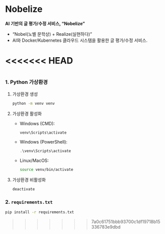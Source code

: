 # Nobelize
**AI 기반의 글 평가/수정 서비스, “**Nobelize**”**  
- “Nobel(노벨 문학상) + Realize(실현하다)”  
- AI와 Docker/Kubernetes 클라우드 시스템을 활용한 글 평가/수정 서비스.

<<<<<<< HEAD
=======



#
### **1. Python 가상환경**
1. 가상환경 생성

   ```bash
   python -m venv venv
   ```

2. 가상환경 활성화
   - Windows (CMD):
     ```bash
     venv\Scripts\activate
     ```

   - Windows (PowerShell):
     ```powershell
     .\venv\Scripts\activate
     ```

   - Linux/MacOS:
     ```bash
     source venv/bin/activate
     ```

3. 가상환경 비활성화
   ```bash
   deactivate
   ```

### **2. `requirements.txt`**
```bash
pip install -r requirements.txt
```
>>>>>>> 7a0c61751bbb93700c1df19718b15336783e9dbd
